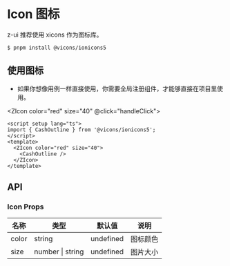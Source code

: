 # Icon 图标

z-ui 推荐使用 xicons 作为图标库。

```
$ pnpm install @vicons/ionicons5
```

## 使用图标

- 如果你想像用例一样直接使用，你需要全局注册组件，才能够直接在项目里使用。

<script setup lang="ts">
import { CashOutline } from '@vicons/ionicons5'
const handleClick = () =>{ alert(1)}
</script>

<ZIcon color="red" size="40" @click="handleClick">
<CashOutline/>
</ZIcon>

<ZIcon color="green" size="40">
  <CashOutline/>
</ZIcon>
<ZIcon color="blue" size="40">
  <CashOutline/>
</ZIcon>
<div>

<ZIcon color="red" size="60">
  <CashOutline/>
</ZIcon>

<ZIcon color="green" size="60">
  <CashOutline/>
</ZIcon>

<ZIcon color="blue" size="60">
  <CashOutline/>
</ZIcon>
</div>

```vue
<script setup lang="ts">
import { CashOutline } from '@vicons/ionicons5';
</script>
<template>
  <ZIcon color="red" size="40">
    <CashOutline />
  </ZIcon>
</template>
```

## API

### Icon Props

| 名称  | 类型             | 默认值    | 说明     |
| ----- | ---------------- | --------- | -------- |
| color | string           | undefined | 图标颜色 |
| size  | number \| string | undefined | 图片大小 |
